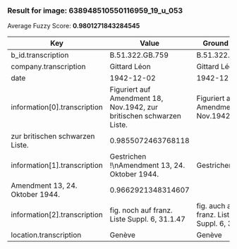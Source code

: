 ### Result for image: 638948510550116959_19_u_053
Average Fuzzy Score: **0.9801271843284545**
<small>

| Key | Value | Ground Truth | Score |
| --- | --- | --- | --- |
| b_id.transcription | B.51.322.GB.759 | B.51.322.GB.759 | 1.0 |
| company.transcription | Gittard Léon | Gittard Léon | 1.0 |
| date | 1942-12-02 | 1942-12-02 | 1.0 |
| information[0].transcription | Figuriert auf Amendment 18, Nov.1942, zur britischen schwarzen Liste. | Figuriert auf Amendment 18, Nov.1942,
zur britischen schwarzen Liste. | 0.9855072463768118 |
| information[1].transcription | Gestrichen !\nAmendment 13, 24. Oktober 1944. | Gestrichen !
Amendment 13, 24. Oktober 1944. | 0.9662921348314607 |
| information[2].transcription | fig. noch auf franz. Liste Suppl. 6, 31.1.47 | fig. auch auf franz. Liste Suppl. 6, 31.8.45 | 0.9090909090909091 |
| location.transcription | Genève | Genève | 1.0 |

</small>

